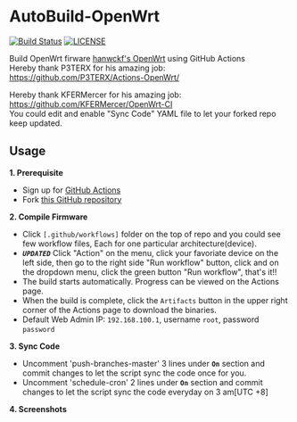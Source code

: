 # AutoBuild-OpenWrt
[![Build Status](https://img.shields.io/github/actions/workflow/status/0x032c/build-openwrt/build-rax3000m-immo.yml?style=flat&logo=github)](https://github.com/0x032c/build-openwrt/actions/workflows/build-rax3000m-immo.yml)
[![LICENSE](https://img.shields.io/github/license/mashape/apistatus.svg?style=flat&logo=github&label=LICENSE)](https://github.com/0x032c/build-openwrt/blob/master/LICENSE)

Build OpenWrt firware [hanwckf's OpenWrt](https://github.com/hanwckf/immortalwrt-mt798x) using GitHub Actions  
Hereby thank P3TERX for his amazing job: https://github.com/P3TERX/Actions-OpenWrt/  

Hereby thank KFERMercer for his amazing job: https://github.com/KFERMercer/OpenWrt-CI  
You could edit and enable "Sync Code" YAML file to let your forked repo keep updated.

## Usage

**1. Prerequisite**
  - Sign up for [GitHub Actions](https://github.com/features/actions/signup)
  - Fork [this GitHub repository](https://github.com/0x032c/build-openwrt)
    
**2. Compile Firmware**
  - Click `[.github/workflows]` folder on the top of repo and you could see few workflow files, Each for one particular architecture(device).
  - ***`UPDATED`*** Click "Action" on the menu, click your favoriate device on the left side, then go to the right side "Run workflow" button, click and on the dropdown menu, click the green button "Run workflow", that's it!!
  - The build starts automatically. Progress can be viewed on the Actions page.
  - When the build is complete, click the `Artifacts` button in the upper right corner of the Actions page to download the binaries.
  - Default Web Admin IP: `192.168.100.1`, username `root`, password `password`

**3. Sync Code**
  - Uncomment 'push-branches-master' 3 lines under **`On`** section and commit changes to let the script sync the code once for you.
  - Uncomment 'schedule-cron' 2 lines under **`On`** section and commit changes to let the script sync the code everyday on 3 am[UTC +8]
  
**4. Screenshots**
